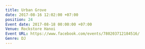 ```yaml
---
title: Urban Grove
date: 2017-08-16 12:02:00 +07:00
position: 24
Event date: 2017-08-18 00:00:00 +07:00
Venue: Rockstore Hanoi
Event URL: https://www.facebook.com/events/780203712184516/
Genre: DJ
---
```


